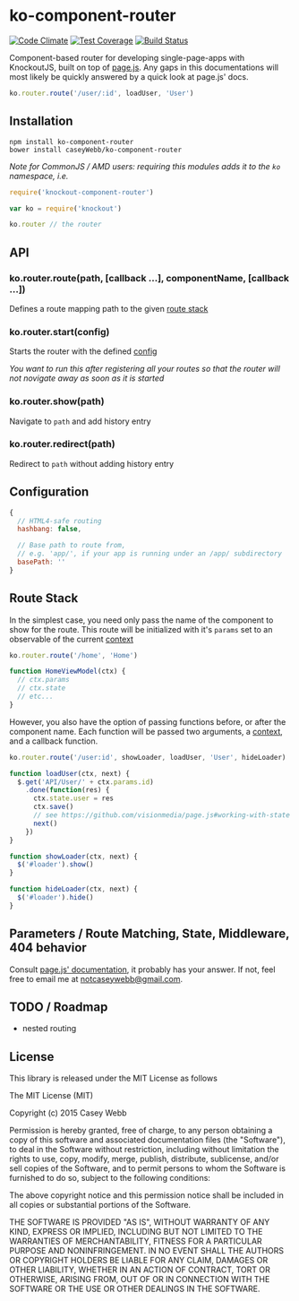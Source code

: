 # ko-component-router

[![Code Climate](https://codeclimate.com/github/caseyWebb/ko-component-router/badges/gpa.svg)](https://codeclimate.com/github/caseyWebb/ko-component-router)
[![Test Coverage](https://codeclimate.com/github/caseyWebb/ko-component-router/badges/coverage.svg)](https://codeclimate.com/github/caseyWebb/ko-component-router/coverage)
[![Build Status](https://travis-ci.org/caseyWebb/ko-component-router.svg?branch=master)](https://travis-ci.org/caseyWebb/ko-component-router)

Component-based router for developing single-page-apps with KnockoutJS,
built on top of [page.js](https://github.com/visionmedia/page.js). Any gaps in this
documentations will most likely be quickly answered by a quick look at page.js' docs.


```javascript
ko.router.route('/user/:id', loadUser, 'User')
```

## Installation
```shell
npm install ko-component-router
bower install caseyWebb/ko-component-router
```

_Note for CommonJS / AMD users: requiring this modules adds it to the `ko` namespace, i.e._
```javascript
require('knockout-component-router')

var ko = require('knockout')

ko.router // the router
```

## API

### ko.router.route(path, [callback ...], componentName, [callback ...])
Defines a route mapping path to the given [route stack](#route-stack)

### ko.router.start(config)
Starts the router with the defined [config](#configuration)

_You want to run this after registering all your routes so that the router will not
novigate away as soon as it is started_

### ko.router.show(path)
Navigate to `path` and add history entry

### ko.router.redirect(path)
Redirect to `path` without adding history entry

## Configuration
```javascript
{
  // HTML4-safe routing
  hashbang: false,

  // Base path to route from,
  // e.g. 'app/', if your app is running under an /app/ subdirectory
  basePath: ''
}
```

## Route Stack
In the simplest case, you need only pass the name of the component to show for the route.
This route will be initialized with it's `params` set to an observable of the current [context](https://github.com/visionmedia/page.js#context)
```javascript
ko.router.route('/home', 'Home')

function HomeViewModel(ctx) {
  // ctx.params
  // ctx.state
  // etc...
}
```

However, you also have the option of passing functions before, or after the component name.
Each function will be passed two arguments, a [context](https://github.com/visionmedia/page.js#context),
and a callback function.

```javascript
ko.router.route('/user:id', showLoader, loadUser, 'User', hideLoader)

function loadUser(ctx, next) {
  $.get('API/User/' + ctx.params.id)
    .done(function(res) {
      ctx.state.user = res
      ctx.save()
      // see https://github.com/visionmedia/page.js#working-with-state
      next()
    })
}

function showLoader(ctx, next) {
  $('#loader').show()
}

function hideLoader(ctx, next) {
  $('#loader').hide()
}
```

## Parameters / Route Matching, State, Middleware, 404 behavior
Consult [page.js' documentation](https://github.com/visionmedia/page.js), it probably
has your answer. If not, feel free to email me at [notcaseywebb@gmail.com](mailto:notcaseywebb@gmail.com).

## TODO / Roadmap
- nested routing

## License
This library is released under the MIT License as follows

The MIT License (MIT)

Copyright (c) 2015 Casey Webb

Permission is hereby granted, free of charge, to any person obtaining a copy
of this software and associated documentation files (the "Software"), to deal
in the Software without restriction, including without limitation the rights
to use, copy, modify, merge, publish, distribute, sublicense, and/or sell
copies of the Software, and to permit persons to whom the Software is
furnished to do so, subject to the following conditions:

The above copyright notice and this permission notice shall be included in all
copies or substantial portions of the Software.

THE SOFTWARE IS PROVIDED "AS IS", WITHOUT WARRANTY OF ANY KIND, EXPRESS OR
IMPLIED, INCLUDING BUT NOT LIMITED TO THE WARRANTIES OF MERCHANTABILITY,
FITNESS FOR A PARTICULAR PURPOSE AND NONINFRINGEMENT. IN NO EVENT SHALL THE
AUTHORS OR COPYRIGHT HOLDERS BE LIABLE FOR ANY CLAIM, DAMAGES OR OTHER
LIABILITY, WHETHER IN AN ACTION OF CONTRACT, TORT OR OTHERWISE, ARISING FROM,
OUT OF OR IN CONNECTION WITH THE SOFTWARE OR THE USE OR OTHER DEALINGS IN THE
SOFTWARE.
